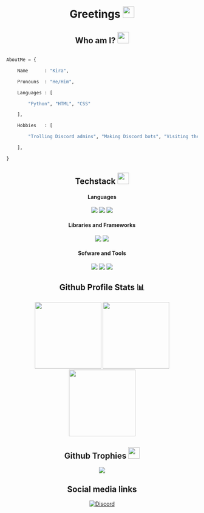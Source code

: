 <h1 align="center"> Greetings <img src="https://cdn.discordapp.com/emojis/886788754403119114.png?size=100" width="30px"></h1>

<h2 align="center"> Who am I? <img src="https://cdn.discordapp.com/emojis/886788755191652432.png?size=100" width="30px"></h2>

```python

AboutMe = {

    Name      : "Kira",

    Pronouns  : "He/Him",

    Languages : [

        "Python", "HTML", "CSS"

    ],

    Hobbies   : [

        "Trolling Discord admins", "Making Discord bots", "Visiting the outside world rarely"

    ],

}

```

<div align="center">
    <h2>Techstack <img src="https://cdn.discordapp.com/emojis/886120813969956875.png?size=100" width="30px"></h2>
    <h4>Languages</h4>
    <img src="https://img.shields.io/badge/-python-ffd43b?style=for-the-badge&labelColor=306998&logo=python&logoColor=white">
    <img src="https://img.shields.io/badge/-html 5-orange?style=for-the-badge&labelColor=orange&logo=html5&logoColor=white">
    <img src="https://img.shields.io/badge/-css 3-blue?style=for-the-badge&labelColor=blue&logo=css3&logoColor=white"</h2>
    <h4>Libraries and Frameworks</h4>
    <img src="https://img.shields.io/badge/-discord.py-7289da?style=for-the-badge&labelColor=7289da&logo=discord&logoColor=white">
    <img src="https://img.shields.io/badge/-firebase-black?style=for-the-badge&labelColor=black&logo=firebase&logoColor=ffa611" >
    <h4>Sofware and Tools</h4>
    <img src="https://img.shields.io/badge/-git-orange?style=for-the-badge&labelColor=orange&logo=git&logoColor=black">
    <img src="https://img.shields.io/badge/-github-whitesmoke?style=for-the-badge&labelColor=whitesmoke&logo=github&logoColor=black">
     <img src="https://img.shields.io/badge/-vs code-2c2f33?style=for-the-badge&labelColor=2c2f33&logo=visualstudiocode&logoColor=blue">
</div>
<div align="center">
    <h2>Github Profile Stats 📊</h2>
    <img src="https://github-readme-stats.vercel.app/api/top-langs/?username=Kira272921&show_icons=true&title_color=fff&icon_color=79ff97&text_color=9f9f9f&bg_color=151515&count_private=true&layout=compact&hide_border=true" height="175px">
    <img src="https://github-readme-stats.vercel.app/api?username=Kira272921&show_icons=true&title_color=fff&icon_color=79ff97&text_color=9f9f9f&bg_color=151515&count_private=true&hide_border=true" height="175px">
    <img src="https://github-readme-streak-stats.herokuapp.com/?user=Kira272921&show_icons=true&hide_border=true&theme=dark" height="175px">
    <h2>Github Trophies <img src="https://cdn.discordapp.com/emojis/866705355684577290.png?v=1" width="30px"></h2>
    <img src="https://github-profile-trophy.vercel.app/?username=Kira272921&theme=onedark&no-frame=true&no-bg=true&theme=discord">
</div>
<div align=center>
<h2>Social media links</h2>
  
[![Discord](https://img.shields.io/badge/-DISCORD-informational?style=for-the-badge&logo=discord&logoColor=23272a&color=7289da)]()
</div>
